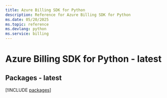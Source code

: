```yaml
---
title: Azure Billing SDK for Python
description: Reference for Azure Billing SDK for Python
ms.date: 05/20/2025
ms.topic: reference
ms.devlang: python
ms.service: billing
---
```

# Azure Billing SDK for Python - latest
## Packages - latest
[!INCLUDE [packages](billing-index.md)]
